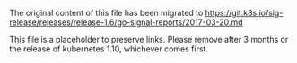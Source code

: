 The original content of this file has been migrated to https://git.k8s.io/sig-release/releases/release-1.6/go-signal-reports/2017-03-20.md

This file is a placeholder to preserve links. Please remove after 3 months or the release of kubernetes 1.10, whichever comes first.
